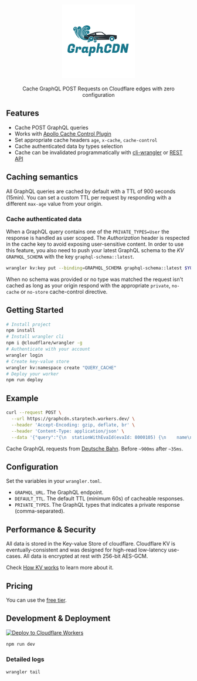 <div align="center">
  <img src="logo.png" alt="graphcdn" />
</div>

<br/>

<div align="center">Cache GraphQL POST Requests on Cloudflare edges with zero configuration</div>

## Features

- Cache POST GraphQL queries
- Works with [Apollo Cache Control Plugin](https://www.apollographql.com/docs/apollo-server/performance/caching)
- Set appropriate cache headers `age`, `x-cache`, `cache-control`
- Cache authenticated data by types selection
- Cache can be invalidated programmatically with [cli-wrangler](https://developers.cloudflare.com/workers/cli-wrangler) or [REST API](https://api.cloudflare.com/#workers-kv-namespace-delete-key-value-pair)

## Caching semantics

All GraphQL queries are cached by default with a TTL of 900 seconds (15min). You can set a custom TTL per request by responding with a different `max-age` value from your origin.

### Cache authenticated data

When a GraphQL query contains one of the `PRIVATE_TYPES=User` the response is handled as user scoped. The _Authorization_ header is respected in the cache key to avoid exposing user-sensitive content. In order to use this feature, you also need to push your latest GraphQL schema to the _KV_ `GRAPHQL_SCHEMA` with the key `graphql-schema::latest`.

```sh
wrangler kv:key put --binding=GRAPHQL_SCHEMA graphql-schema::latest $YOUR_SCHEMA_STRING
```

When no schema was provided or no type was matched the request isn't cached as long as your origin respond with the appropriate `private`, `no-cache` or `no-store` cache-control directive.

## Getting Started

```sh
# Install project
npm install
# Install wrangler cli
npm i @cloudflare/wrangler -g
# Authenticate with your account
wrangler login
# Create key-value store
wrangler kv:namespace create "QUERY_CACHE"
# Deploy your worker
npm run deploy
```

## Example

```sh
curl --request POST \
  --url https://graphcdn.starptech.workers.dev/ \
  --header 'Accept-Encoding: gzip, deflate, br' \
  --header 'Content-Type: application/json' \
  --data '{"query":"{\n  stationWithEvaId(evaId: 8000105) {\n    name\n    location {\n      latitude\n      longitude\n    }\n    picture {\n      url\n    }\n  }\n}"}'
```

Cache GraphQL requests from [Deutsche Bahn](https://bahnql.herokuapp.com/graphql). Before `~900ms` after `~35ms`.

## Configuration

Set the variables in your `wrangler.toml`.

- `GRAPHQL_URL`. The GraphQL endpoint.
- `DEFAULT_TTL`. The default TTL (minimum 60s) of cacheable responses.
- `PRIVATE_TYPES`. The GraphQL types that indicates a private response (comma-separated).

## Performance & Security

All data is stored in the Key-value Store of cloudflare. Cloudflare KV is eventually-consistent and was designed for high-read low-latency use-cases. All data is encrypted at rest with 256-bit AES-GCM.

Check [How KV works](https://developers.cloudflare.com/workers/learning/how-kv-works) to learn more about it.

## Pricing

You can use the [free tier](https://developers.cloudflare.com/workers/platform/limits#worker-limits).

## Development & Deployment

[![Deploy to Cloudflare Workers](https://deploy.workers.cloudflare.com/button)](https://deploy.workers.cloudflare.com/?url=https://github.com/StarpTech/GraphCDN)

```sh
npm run dev
```

### Detailed logs

```sh
wrangler tail
```
